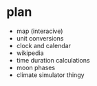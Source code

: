 # plan

- map (interacive)
- unit conversions
- clock and calendar
- wikipedia
- time duration calculations
- moon phases
- climate simulator thingy
